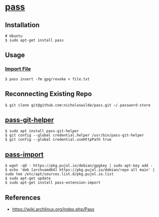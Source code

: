 # [pass](https://www.passwordstore.org/)

## Installation

```shell
# Ubuntu
$ sudo apt-get install pass
```

## Usage

### [Import File](https://lists.zx2c4.com/pipermail/password-store/2014-August/001105.html)

```shell
$ pass insert -fm gpg/revoke < file.txt
```

## Reconnecting Existing Repo

```shell
$ git clone git@github.com:nicholaswilde/pass.git ~/.password-store
```

## [pass-git-helper](https://github.com/languitar/pass-git-helper)

```shell
$ sudo apt install pass-git-helper
$ git config --global credential.helper /usr/bin/pass-git-helper
$ git config --global credential.useHttpPath true
```

## [pass-import](https://github.com/roddhjav/pass-import)

```shell
$ wget -qO - https://pkg.pujol.io/debian/gpgkey | sudo apt-key add -
$ echo 'deb [arch=amd64] https://pkg.pujol.io/debian/repo all main' | sudo tee /etc/apt/sources.list.d/pkg.pujol.io.list
$ sudo apt-get update
$ sudo apt-get install pass-extension-import
```

## References

* https://wiki.archlinux.org/index.php/Pass
